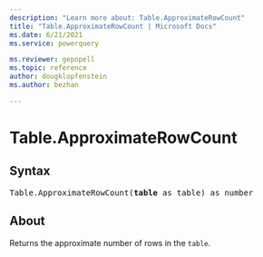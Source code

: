 ```yaml
---
description: "Learn more about: Table.ApproximateRowCount"
title: "Table.ApproximateRowCount | Microsoft Docs"
ms.date: 6/21/2021
ms.service: powerquery

ms.reviewer: gepopell
ms.topic: reference
author: dougklopfenstein
ms.author: bezhan

---
```

# Table.ApproximateRowCount

## Syntax

<pre>
Table.ApproximateRowCount(<b>table</b> as table) as number
</pre>

## About
Returns the approximate number of rows in the `table`.
